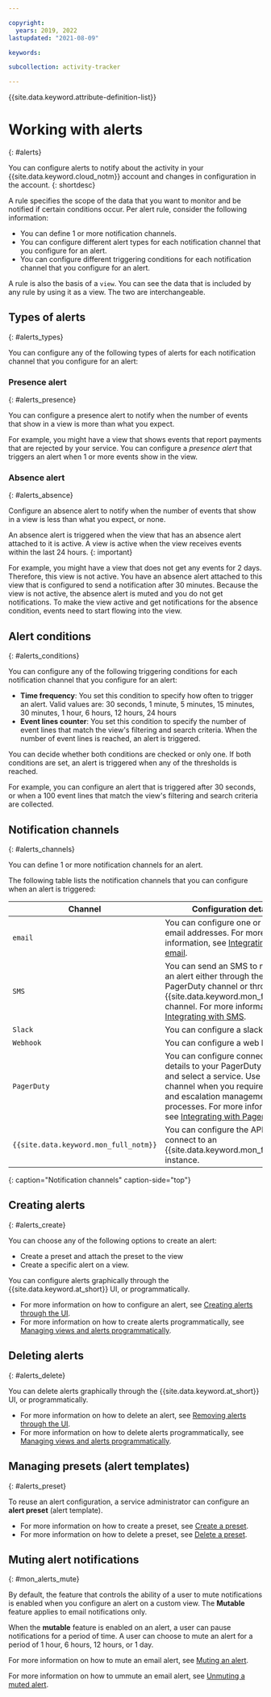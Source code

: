 ```yaml
---

copyright:
  years: 2019, 2022
lastupdated: "2021-08-09"

keywords: 

subcollection: activity-tracker

---
```


{{site.data.keyword.attribute-definition-list}}

 
# Working with alerts
{: #alerts}

You can configure alerts to notify about the activity in your {{site.data.keyword.cloud_notm}} account and changes in configuration in the account. 
{: shortdesc}



A rule specifies the scope of the data that you want to monitor and be notified if certain conditions occur. Per alert rule, consider the following information:
- You can define 1 or more notification channels. 
- You can configure different alert types for each notification channel that you configure for an alert.
- You can configure different triggering conditions for each notification channel that you configure for an alert.
 
A rule is also the basis of a `view`. You can see the data that is included by any rule by using it as a view. The two are interchangeable. 

## Types of alerts
{: #alerts_types}

You can configure any of the following types of alerts for each notification channel that you configure for an alert:

### Presence alert
{: #alerts_presence}

You can configure a presence alert to notify when the number of events that show in a view is more than what you expect. 

For example, you might have a view that shows events that report payments that are rejected by your service. You can configure a *presence alert* that triggers an alert when 1 or more events show in the view.


### Absence alert
{: #alerts_absence}

Configure an absence alert to notify when the number of events that show in a view is less than what you expect, or none. 

An absence alert is triggered when the view that has an absence alert attached to it is active. A view is active when the view receives events within the last 24 hours.
{: important}

For example, you might have a view that does not get any events for 2 days. Therefore, this view is not active. You have an absence alert attached to this view that is configured to send a notification after 30 minutes. Because the view is not active, the absence alert is muted and you do not get notifications. To make the view active and get notifications for the absence condition, events need to start flowing into the view. 


## Alert conditions
{: #alerts_conditions}

You can configure any of the following triggering conditions for each notification channel that you configure for an alert:

* **Time frequency**: You set this condition to specify how often to trigger an alert. Valid values are: 30 seconds, 1 minute, 5 minutes, 15 minutes, 30 minutes, 1 hour, 6 hours, 12 hours, 24 hours
* **Event lines counter**: You set this condition to specify the number of event lines that match the view's filtering and search criteria. When the number of event lines is reached, an alert is triggered.

You can decide whether both conditions are checked or only one. If both conditions are set, an alert is triggered when any of the thresholds is reached. 

For example, you can configure an alert that is triggered after 30 seconds, or when a 100 event lines that match the view's filtering and search criteria are collected.


## Notification channels
{: #alerts_channels}

You can define 1 or more notification channels for an alert.

The following table lists the notification channels that you can configure when an alert is triggered:

| Channel           | Configuration details | 
|-------------------|-----------------------|
| `email`             | You can configure one or more email addresses. For more information, see [Integrating with email](/docs/activity-tracker?topic=activity-tracker-email). |
| `SMS`               | You can send an SMS to notify of an alert either through the PagerDuty channel or through the {{site.data.keyword.mon_full_notm}} channel. For more information, see [Integrating with SMS](/docs/activity-tracker?topic=activity-tracker-sms). |
| `Slack`             | You can configure a slack channel. |
| `Webhook`           | You can configure a web hook URL. |
| `PagerDuty`         | You can configure connection details to your PagerDuty system, and select a service. Use this channel when you require call times and escalation management processes. For more information, see [Integrating with PagerDuty](/docs/activity-tracker?topic=activity-tracker-pagerduty). |
| `{{site.data.keyword.mon_full_notm}}`         | You can configure the API key to connect to an {{site.data.keyword.mon_full_notm}} instance. |
{: caption="Notification channels" caption-side="top"} 


## Creating alerts
{: #alerts_create}

You can choose any of the following options to create an alert:
- Create a preset and attach the preset to the view
- Create a specific alert on a view.

You can configure alerts graphically through the {{site.data.keyword.at_short}} UI, or programmatically.
- For more information on how to configure an alert, see [Creating alerts through the UI](/docs/activity-tracker?topic=activity-tracker-create_alert_ui).
- For more information on how to create alerts programmatically, see [Managing views and alerts programmatically](/docs/activity-tracker?topic=activity-tracker-config-api).


## Deleting alerts
{: #alerts_delete}

You can delete alerts graphically through the {{site.data.keyword.at_short}} UI, or programmatically.
- For more information on how to delete an alert, see [Removing alerts through the UI](/docs/activity-tracker?topic=activity-tracker-remove_alert_ui).
- For more information on how to delete alerts programmatically, see [Managing views and alerts programmatically](/docs/activity-tracker?topic=activity-tracker-config-api#config-api-create-view-alert).


## Managing presets (alert templates)
{: #alerts_preset}

To reuse an alert configuration, a service administrator can configure an **alert preset** (alert template).
- For more information on how to create a preset, see [Create a preset](/docs/activity-tracker?topic=activity-tracker-preset_ui#preset_ui_create).
- For more information on how to delete a preset, see [Delete a preset](/docs/activity-tracker?topic=activity-tracker-preset_ui#preset_ui_delete).


## Muting alert notifications
{: #mon_alerts_mute}

By default, the feature that controls the ability of a user to mute notifications is enabled when you configure an alert on a custom view. The **Mutable** feature applies to email notifications only.

When the **mutable** feature is enabled on an alert, a user can pause notifications for a period of time. A user can choose to mute an alert for a period of 1 hour, 6 hours, 12 hours, or 1 day. 

For more information on how to mute an email alert, see [Muting an alert](/docs/activity-tracker?topic=activity-tracker-email#email_mute).

For more information on how to ummute an email alert, see [Unmuting a muted alert](/docs/activity-tracker?topic=activity-tracker-email#email_unmute).



